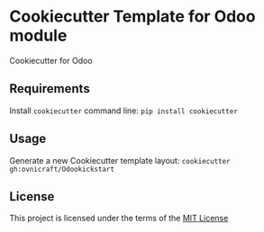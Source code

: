 Cookiecutter Template for Odoo module
=====================================

Cookiecutter for Odoo

Requirements
------------
Install `cookiecutter` command line: `pip install cookiecutter`

Usage
-----
Generate a new Cookiecutter template layout: `cookiecutter gh:ovnicraft/Odookickstart`

License
-------
This project is licensed under the terms of the [MIT License](/LICENSE)
